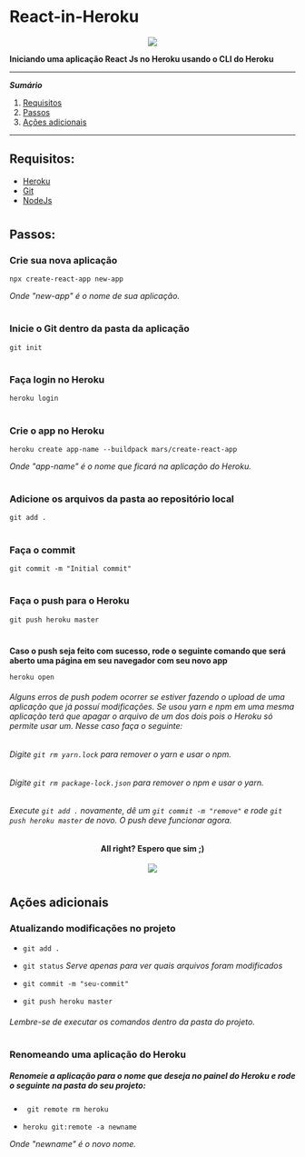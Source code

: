 # React-in-Heroku

<p align="center">
  <img src="https://user-images.githubusercontent.com/56132780/74364981-f3029300-4dab-11ea-84e9-a4aadc597782.png">
</p>

**Iniciando uma aplicação React Js no Heroku usando o CLI do Heroku**

*******
 ***Sumário*** 
 1. [Requisitos](#requirements)
 2. [Passos](#steps)
 3. [Ações adicionais](#actions)
*******
<div id='requirements' />

## Requisitos:
- [Heroku](https://www.heroku.com/)
- [Git](https://git-scm.com/)
- [NodeJs](https://nodejs.org/en)
#

<div id='steps' />

## Passos:

### Crie sua nova aplicação
`npx create-react-app new-app`

*Onde "new-app" é o nome de sua aplicação.*
#

### Inicie o Git dentro da pasta da aplicação
`git init`
#

### Faça login no Heroku
`heroku login`
#

### Crie o app no Heroku
`heroku create app-name --buildpack mars/create-react-app`

*Onde "app-name" é o nome que ficará na aplicação do Heroku.*
#

### Adicione os arquivos da pasta ao repositório local
`git add .`
#

### Faça o commit
`git commit -m "Initial commit"`
#

### Faça o push para o Heroku
`git push heroku master`
#

**Caso o push seja feito com sucesso, rode o seguinte comando que será aberto uma página em seu navegador com seu novo app**

`heroku open`

###### Alguns erros de push podem ocorrer se estiver fazendo o upload de uma aplicação que já possuí modificações. Se usou yarn e npm em uma mesma aplicação terá que apagar o arquivo de um dos dois pois o Heroku só permite usar um. Nesse caso faça o seguinte:

###### *Digite* `git rm yarn.lock` *para remover o yarn e usar o npm.*

###### *Digite* `git rm package-lock.json` *para remover o npm e usar o yarn.*

###### Execute `git add .` novamente, dê um `git commit -m "remove"` e rode `git push heroku master` de novo. O push deve funcionar agora.

<h4 align="center">All right? Espero que sim ;)</h4>
<p align="center">
  <img src="https://user-images.githubusercontent.com/56132780/80615599-42a14400-8a16-11ea-9fa0-9ecfe6ca33e2.gif">
</p>

#

<div id='actions' />

## Ações adicionais

### Atualizando modificações no projeto

- `git add .`

- `git status` *Serve apenas para ver quais arquivos foram modificados*

- `git commit -m "seu-commit"`

- `git push heroku master`
###### Lembre-se de executar os comandos dentro da pasta do projeto.
#

### Renomeando uma aplicação do Heroku

##### Renomeie a aplicação para o nome que deseja no painel do Heroku e rode o seguinte na pasta do seu projeto:

- ` git remote rm heroku`

- `heroku git:remote -a newname`

*Onde "newname" é o novo nome.*

